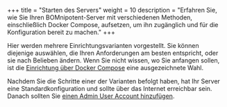 +++
title = "Starten des Servers"
weight = 10
description = "Erfahren Sie, wie Sie Ihren BOMnipotent-Server mit verschiedenen Methoden, einschließlich Docker Compose, aufsetzen, um ihn zugänglich und für die Konfiguration bereit zu machen."
+++

Hier werden mehrere Einrichtungsvarianten vorgestellt. Sie können diejenige auswählen, die Ihren Anforderungen am besten entspricht, oder sie nach Belieben ändern. Wenn Sie nicht wissen, wo Sie anfangen sollen, ist die [Einrichtung über Docker Compose](/de/server/setup/docker-compose) eine ausgezeichnete Wahl.

Nachdem Sie die Schritte einer der Varianten befolgt haben, hat Ihr Server eine Standardkonfiguration und sollte über das Internet erreichbar sein. Danach sollten Sie [einen Admin User Account hinzufügen](/de/server/setup/admin).
